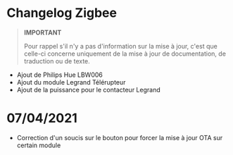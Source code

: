 # Changelog Zigbee

>**IMPORTANT**
>
>Pour rappel s'il n'y a pas d'information sur la mise à jour, c'est que celle-ci concerne uniquement de la mise à jour de documentation, de traduction ou de texte.

- Ajout de Philips Hue LBW006
- Ajout du module Legrand Télérupteur
- Ajout de la puissance pour le contacteur Legrand

# 07/04/2021

- Correction d'un soucis sur le bouton pour forcer la mise à jour OTA sur certain module